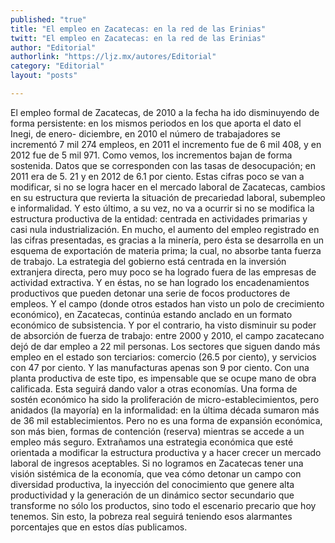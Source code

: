 ```yaml
---
published: "true"
title: "El empleo en Zacatecas: en la red de las Erinias"
twitt: "El empleo en Zacatecas: en la red de las Erinias"
author: "Editorial"
authorlink: "https://ljz.mx/autores/Editorial"
category: "Editorial"
layout: "posts"

---
```



El empleo formal de Zacatecas, de 2010 a la fecha ha ido disminuyendo de
forma persistente: en los mismos periodos en los que aporta el dato el
Inegi, de enero- diciembre, en 2010 el número de trabajadores se incrementó
7 mil 274 empleos, en 2011 el incremento fue de 6 mil 408, y en 2012 fue de
5 mil 971. Como vemos, los incrementos bajan de forma sostenida. Datos que
se corresponden con las tasas de desocupación; en 2011 era de 5. 21 y en
2012 de 6.1 por ciento. Estas cifras poco se van a modificar, si no se
logra hacer en el mercado laboral de Zacatecas, cambios en su estructura
que revierta la situación de precariedad laboral, subempleo e informalidad.
Y esto último, a su vez, no va a ocurrir si no se modifica la estructura
productiva de la entidad: centrada en actividades primarias y casi nula
industrialización. En mucho, el aumento del empleo registrado en las cifras
presentadas, es gracias a la minería, pero ésta se desarrolla en un esquema
de exportación de materia prima; la cual, no absorbe tanta fuerza de
trabajo. La estrategia del gobierno está centrada en la inversión
extranjera directa, pero muy poco se ha logrado fuera de las empresas de
actividad extractiva. Y en éstas, no se han logrado los encadenamientos
productivos que pueden detonar una serie de focos productores de empleos. Y
el campo (donde otros estados han visto un polo de crecimiento económico),
en Zacatecas, continúa estando anclado en un formato económico de
subsistencia. Y por el contrario, ha visto disminuir su poder de absorción
de fuerza de trabajo: entre 2000 y 2010, el campo zacatecano dejó de dar
empleo a 22 mil personas. Los sectores que siguen dando más empleo en el
estado son terciarios: comercio (26.5 por ciento), y servicios con 47 por
ciento. Y las manufacturas apenas son 9 por ciento.  Con una planta
productiva de este tipo, es impensable que se ocupe mano de obra
calificada. Esta seguirá dando valor a otras economías.
Una forma de sostén económico ha sido la proliferación de
micro-establecimientos, pero anidados (la mayoría) en la informalidad: en
la última década sumaron más de 36 mil establecimientos. Pero no es una
forma de expansión económica, son más bien, formas de contención (reserva)
mientras se accede a un empleo más seguro.
Extrañamos una estrategia económica que esté orientada a modificar la
estructura productiva y a hacer crecer un mercado laboral de ingresos
aceptables. Si no logramos en Zacatecas tener una visión sistémica de la
economía, que vea cómo detonar un campo con diversidad productiva, la
inyección del conocimiento que genere alta productividad y la generación de
un dinámico sector secundario que transforme no sólo los productos, sino
todo el escenario precario que hoy tenemos. Sin esto, la pobreza real
seguirá teniendo esos alarmantes porcentajes que en estos días publicamos.

